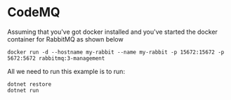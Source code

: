 # CodeMQ

Assuming that you've got docker installed and you've started the docker container for RabbitMQ as shown below
```
docker run -d --hostname my-rabbit --name my-rabbit -p 15672:15672 -p 5672:5672 rabbitmq:3-management
```

All we need to run this example is to run:

```
dotnet restore
dotnet run
```

